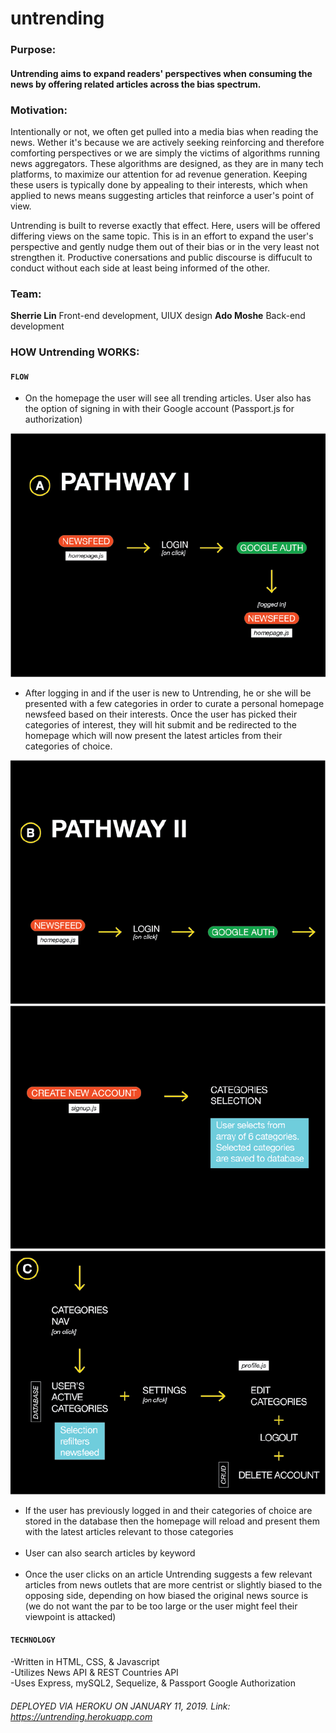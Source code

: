 
# untrending

### Purpose:

#### Untrending aims to expand readers' perspectives when consuming the news by offering related articles across the bias spectrum.

### Motivation: 

Intentionally or not, we often get pulled into a media bias when reading the news. Wether it's because we are actively seeking reinforcing and therefore comforting perspectives or we are simply the victims of algorithms running news aggregators. These algorithms are designed, as they are in many tech platforms, to maximize our attention for ad revenue generation. Keeping these users is typically done by appealing to their interests, which when applied to news means suggesting articles that reinforce a user's point of view. 

Untrending is built to reverse exactly that effect. Here, users will be offered differing views on the same topic. This is in an effort to expand the user's perspective and gently nudge them out of their bias or in the very least not strengthen it. Productive conersations and public discourse is diffucult to conduct without each side at least being informed of the other.

### Team:

**Sherrie Lin** Front-end development, UIUX design
**Ado Moshe** Back-end development

### HOW Untrending WORKS:



#### `FLOW`
<ul>
<li>On the homepage the user will see all trending articles. User also has the option of signing in with their Google account (Passport.js for authorization)</li>
</ul>

![Flow 1](public/assets/rmflow1.png)

<ul>
<li> After logging in and if the user is new to Untrending, he or she will be presented with a few categories in order to curate a personal homepage newsfeed based on their interests. Once the user has picked their categories of interest, they will hit submit and be redirected to the homepage which will now present the latest articles from their categories of choice.</li>
</ul>

![Flow 2](public/assets/rmflow2.png)
![Flow 3](public/assets/rmflow3.png)
![Flow 4](public/assets/rmflow4.png)

<ul>
<li>If the user has previously logged in and their categories of choice are stored in the database then the homepage will reload and present them with the latest articles relevant to those categories</li>
<br>
<li>User can also search articles by keyword</li>
<br>
<li>Once the user clicks on an article Untrending suggests a few relevant articles from news outlets that are more centrist or slightly biased to the opposing side, depending on how biased the original news source is (we do not want the par to be too large or the user might feel their viewpoint is attacked)</li>
</ul>

#### `TECHNOLOGY`

-Written in HTML, CSS, & Javascript<br/>
-Utilizes News API & REST Countries API<br/>
-Uses Express, mySQL2, Sequelize, & Passport Google Authorization

###### DEPLOYED VIA HEROKU ON JANUARY 11, 2019. Link: https://untrending.herokuapp.com






